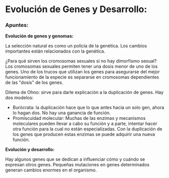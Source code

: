 # Evolución de Genes y Desarrollo:

### Apuntes:

**Evolución de genes y genomas:**

La selección natural es como un policía de la genética. Los cambios importantes están relacionados con la genética. 

¿Para qué sirven los cromosomas sexuales si no hay dimorfismo sexual? Los cromosomas sexuales permiten tener una dosis menor de uno de los genes. Uno de los  trucos que utilizan los genes para asegurarse del mejor funcionamiento de la especie es separarse en cromosomas dependientes de las "dosis" de los genes. 

Dilema de Ohno: sirve para darle explicación a la duplicación de genes. Hay dos modelos:

- Burócrata: la duplicación hace que lo que antes hacía un solo gen, ahora lo hagan dos. No hay una ganancia de función.
- Promiscuidad molecular: Muchas de las enzimas y mecanismos moleculares pueden llevar a cabo su función y a parte, intentar hacer otra función para la cual no están especializadas. Con la duplicación de los genes que producen estas enzimas se puede adquirir una nueva función.

**Evolución y desarrollo:**

Hay algunos genes que se dedican a influenciar cómo y cuándo se expresan otros genes. Pequeñas mutaciones en genes determinados generan cambios enormes en el organismo.